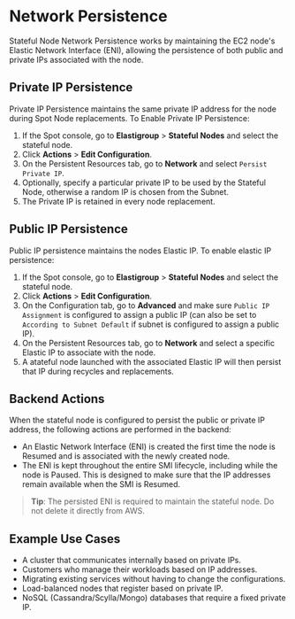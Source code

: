 # Network Persistence

Stateful Node Network Persistence works by maintaining the EC2 node's Elastic Network Interface (ENI), allowing the persistence of both public and private IPs associated with the node.

## Private IP Persistence

Private IP Persistence maintains the same private IP address for the node during Spot Node replacements. To Enable Private IP Persistence:

1. If the Spot console, go to **Elastigroup** > **Stateful Nodes** and select the stateful node.
2. Click **Actions** > **Edit Configuration**.
3. On the Persistent Resources tab, go to **Network** and select `Persist Private IP`.
4. Optionally, specify a particular private IP to be used by the Stateful Node, otherwise a random IP is chosen from the Subnet.
5. The Private IP is retained in every node replacement.


## Public IP Persistence

Public IP persistence maintains the nodes Elastic IP. To enable elastic IP persistence:

1. If the Spot console, go to **Elastigroup** > **Stateful Nodes** and select the stateful node.
2. Click **Actions** > **Edit Configuration**.
3. On the Configuration tab, go to **Advanced** and make sure `Public IP Assignment` is configured to assign a public IP (can also be set to `According to Subnet Default` if subnet is configured to assign a public IP).
4. On the Persistent Resources tab, go to **Network** and select a specific Elastic IP to associate with the node.
5. A atateful node launched with the associated Elastic IP will then persist that IP during recycles and replacements.

## Backend Actions

When the stateful node is configured to persist the public or private IP address, the following actions are performed in the backend:

- An Elastic Network Interface (ENI) is created the first time the node is Resumed and is associated with the newly created node.
- The ENI is kept throughout the entire SMI lifecycle, including while the node is Paused. This is designed to make sure that the IP addresses remain available when the SMI is Resumed.

> **Tip**: The persisted ENI is required to maintain the stateful node. Do not delete it directly from AWS.

## Example Use Cases

- A cluster that communicates internally based on private IPs.
- Customers who manage their workloads based on IP addresses.
- Migrating existing services without having to change the configurations.
- Load-balanced nodes that register based on private IP.
- NoSQL (Cassandra/Scylla/Mongo) databases that require a fixed private IP.
